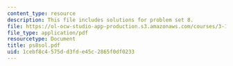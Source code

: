 ```yaml
---
content_type: resource
description: This file includes solutions for problem set 8.
file: https://ol-ocw-studio-app-production.s3.amazonaws.com/courses/3-185-transport-phenomena-in-materials-engineering-fall-2003/1cebf8c4575dd3fde45c2865f0df0233_ps8sol.pdf
file_type: application/pdf
resourcetype: Document
title: ps8sol.pdf
uid: 1cebf8c4-575d-d3fd-e45c-2865f0df0233
---
```

